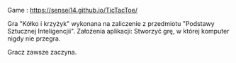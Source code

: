 Game : https://sensei14.github.io/TicTacToe/


Gra "Kółko i krzyżyk" wykonana na zaliczenie z przedmiotu "Podstawy Sztucznej Inteligencjii".
Założenia aplikacji: Stworzyć grę, w której komputer nigdy nie przegra.

Gracz zawsze zaczyna.
